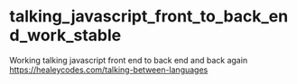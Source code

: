 # talking_javascript_front_to_back_end_work_stable
Working talking javascript front end to back end and back again 
https://healeycodes.com/talking-between-languages
